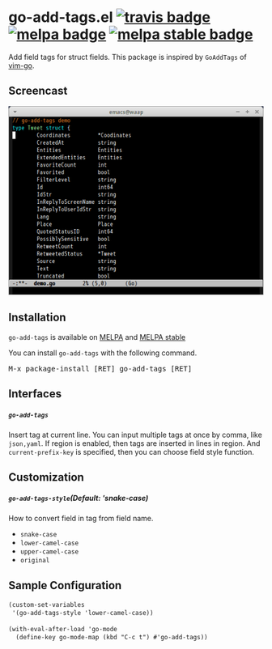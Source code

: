 # go-add-tags.el [![travis badge][travis-badge]][travis-link] [![melpa badge][melpa-badge]][melpa-link] [![melpa stable badge][melpa-stable-badge]][melpa-stable-link]

Add field tags for struct fields. This package is inspired by `GoAddTags` of [vim-go](https://github.com/fatih/vim-go).

## Screencast

![Demonstration of go-add-tags. Insert tags for struct fields with M-x go-add-tags](image/go-add-tags.gif)

## Installation

`go-add-tags` is available on [MELPA](https://melpa.org/) and [MELPA stable](https://stable.melpa.org/)

You can install `go-add-tags` with the following command.

<kbd>M-x package-install [RET] go-add-tags [RET]</kbd>

## Interfaces

##### `go-add-tags`

Insert tag at current line. You can input multiple tags at once by comma, like `json,yaml`.
If region is enabled, then tags are inserted in lines in region. And `current-prefix-key` is specified,
then you can choose field style function.

## Customization

##### `go-add-tags-style`(Default: 'snake-case)

How to convert field in tag from field name.

- `snake-case`
- `lower-camel-case`
- `upper-camel-case`
- `original`

## Sample Configuration

``` emacs-lisp
(custom-set-variables
 '(go-add-tags-style 'lower-camel-case))

(with-eval-after-load 'go-mode
  (define-key go-mode-map (kbd "C-c t") #'go-add-tags))
```

[travis-badge]: https://travis-ci.org/syohex/emacs-go-add-tags.svg
[travis-link]: https://travis-ci.org/syohex/emacs-go-add-tags
[melpa-link]: https://melpa.org/#/go-add-tags
[melpa-stable-link]: https://stable.melpa.org/#/go-add-tags
[melpa-badge]: https://melpa.org/packages/go-add-tags-badge.svg
[melpa-stable-badge]: https://stable.melpa.org/packages/go-add-tags-badge.svg
